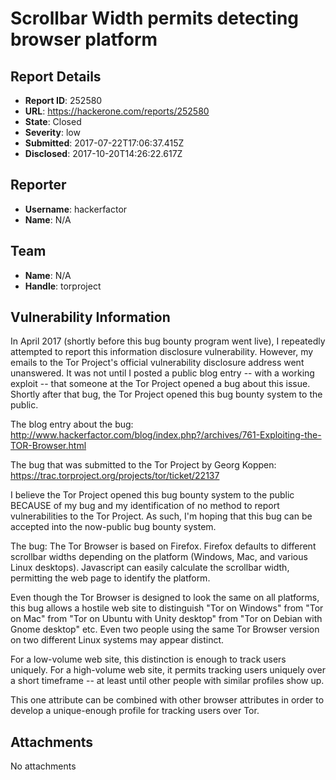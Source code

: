 # Scrollbar Width permits detecting browser platform

## Report Details
- **Report ID**: 252580
- **URL**: https://hackerone.com/reports/252580
- **State**: Closed
- **Severity**: low
- **Submitted**: 2017-07-22T17:06:37.415Z
- **Disclosed**: 2017-10-20T14:26:22.617Z

## Reporter
- **Username**: hackerfactor
- **Name**: N/A

## Team
- **Name**: N/A
- **Handle**: torproject

## Vulnerability Information
In April 2017 (shortly before this bug bounty program went live), I repeatedly attempted to report this information disclosure vulnerability. However, my emails to the Tor Project's official vulnerability disclosure address went unanswered. It was not until I posted a public blog entry -- with a working exploit -- that someone at the Tor Project opened a bug about this issue. Shortly after that bug, the Tor Project opened this bug bounty system to the public.

The blog entry about the bug: http://www.hackerfactor.com/blog/index.php?/archives/761-Exploiting-the-TOR-Browser.html

The bug that was submitted to the Tor Project by  Georg Koppen: https://trac.torproject.org/projects/tor/ticket/22137

I believe the Tor Project opened this bug bounty system to the public BECAUSE of my bug and my identification of no method to report vulnerabilities to the Tor Project. As such, I'm hoping that this bug can be accepted into the now-public bug bounty system.

The bug:
The Tor Browser is based on Firefox. Firefox defaults to different scrollbar widths depending on the platform (Windows, Mac, and various Linux desktops). Javascript can easily calculate the scrollbar width, permitting the web page to identify the platform.

Even though the Tor Browser is designed to look the same on all platforms, this bug allows a hostile web site to distinguish "Tor on Windows" from "Tor on Mac" from "Tor on Ubuntu with Unity desktop" from "Tor on Debian with Gnome desktop" etc.  Even two people using the same Tor Browser version on two different Linux systems may appear distinct.

For a low-volume web site, this distinction is enough to track users uniquely. For a high-volume web site, it permits tracking users uniquely over a short timeframe -- at least until other people with similar profiles show up.

This one attribute can be combined with other browser attributes in order to develop a unique-enough profile for tracking users over Tor.

## Attachments
No attachments
